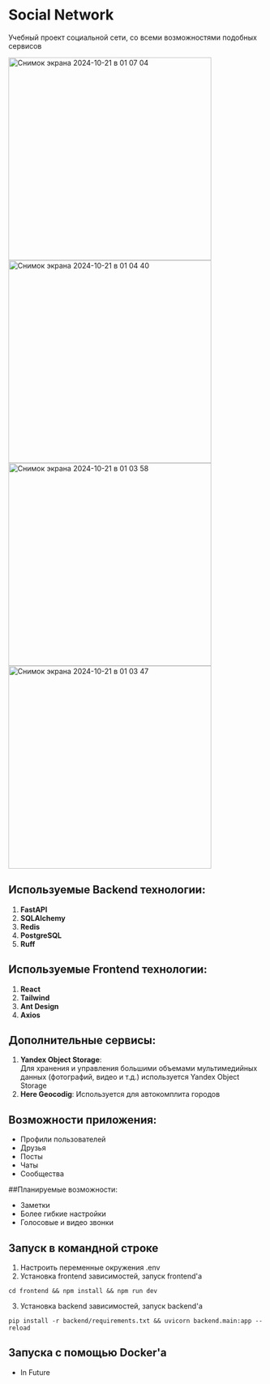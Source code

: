 # Social Network 

Учебный проект социальной сети, со всеми возможностями подобных сервисов

<img width="400" alt="Снимок экрана 2024-10-21 в 01 07 04" src="https://github.com/user-attachments/assets/78ebdbb3-ca33-4e79-88fe-71a4b49e1e13"> <img width="400" alt="Снимок экрана 2024-10-21 в 01 04 40" src="https://github.com/user-attachments/assets/7408cabd-25fb-4582-98d4-4b2492375336">
<img width="400" alt="Снимок экрана 2024-10-21 в 01 03 58" src="https://github.com/user-attachments/assets/b5d0525c-78ed-4648-9aa6-5d9373995c52"> <img width="400" alt="Снимок экрана 2024-10-21 в 01 03 47" src="https://github.com/user-attachments/assets/c2c4b904-ec2d-442b-96a7-b8b82838cd06">

## Используемые Backend технологии:
1. **FastAPI**  
2. **SQLAlchemy**  
3. **Redis**
4. **PostgreSQL**
5. **Ruff**
   
## Используемые Frontend технологии:
1. **React**  
2. **Tailwind**
3. **Ant Design**
4. **Axios**

## Дополнительные сервисы:

1. **Yandex Object Storage**:  
   Для хранения и управления большими объемами мультимедийных данных (фотографий, видео и т.д.) используется Yandex Object Storage
2. **Here Geocodig**:
  Используется для автокомплита городов

## Возможности приложения:
- Профили пользователей
- Друзья
- Посты
- Чаты
- Сообщества

##Планируемые возможности:
- Заметки
- Более гибкие настройки
- Голосовые и видео звонки

## Запуск в командной строке
1. Настроить переменные окружения .env
2. Установка frontend зависимостей, запуск frontend'a
```
cd frontend && npm install && npm run dev 
```
3. Установка backend зависимостей, запуск backend'a
```
pip install -r backend/requirements.txt && uvicorn backend.main:app --reload
```   

## Запуска с помощью Docker'а
- In Future

